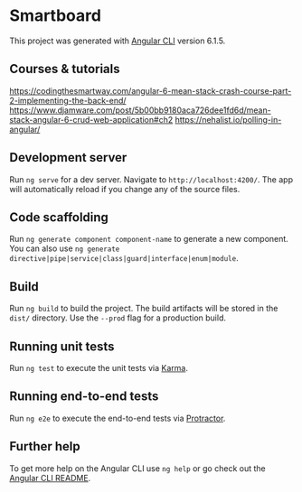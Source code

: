 # Smartboard

This project was generated with [Angular CLI](https://github.com/angular/angular-cli) version 6.1.5.

## Courses & tutorials

https://codingthesmartway.com/angular-6-mean-stack-crash-course-part-2-implementing-the-back-end/
https://www.djamware.com/post/5b00bb9180aca726dee1fd6d/mean-stack-angular-6-crud-web-application#ch2
https://nehalist.io/polling-in-angular/

## Development server

Run `ng serve` for a dev server. Navigate to `http://localhost:4200/`. The app will automatically reload if you change any of the source files.

## Code scaffolding

Run `ng generate component component-name` to generate a new component. You can also use `ng generate directive|pipe|service|class|guard|interface|enum|module`.

## Build

Run `ng build` to build the project. The build artifacts will be stored in the `dist/` directory. Use the `--prod` flag for a production build.

## Running unit tests

Run `ng test` to execute the unit tests via [Karma](https://karma-runner.github.io).

## Running end-to-end tests

Run `ng e2e` to execute the end-to-end tests via [Protractor](http://www.protractortest.org/).

## Further help

To get more help on the Angular CLI use `ng help` or go check out the [Angular CLI README](https://github.com/angular/angular-cli/blob/master/README.md).
